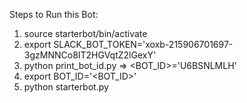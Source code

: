 Steps to Run this Bot:

1. source starterbot/bin/activate
2. export SLACK_BOT_TOKEN='xoxb-215906701697-3gzMNNCo8IT2HGVqtZ2lGexY'
3. python print_bot_id.py => <BOT_ID>='U6BSNLMLH'
4. export BOT_ID='<BOT_ID>'
5. python starterbot.py
